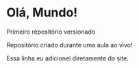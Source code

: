 # Olá, Mundo!
 Primeiro repositório versionado

 Repositório criado durante uma aula ao vivo!
 
 Essa linha eu adicionei diretamente do site.
